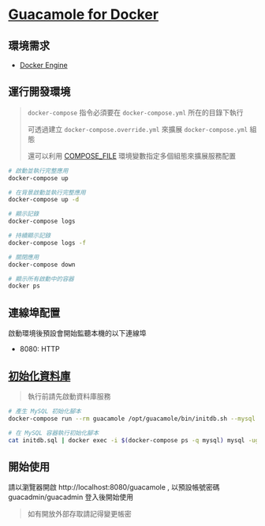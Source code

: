 # [Guacamole for Docker](https://guacamole.apache.org/doc/gug/guacamole-docker.html)

## 環境需求

- [Docker Engine](https://docs.docker.com/install/)

## 運行開發環境

> `docker-compose` 指令必須要在 `docker-compose.yml` 所在的目錄下執行
>
> 可透過建立 `docker-compose.override.yml` 來擴展 `docker-compose.yml` 組態
>
> 還可以利用 [COMPOSE_FILE](https://docs.docker.com/compose/reference/envvars/#compose_file) 環境變數指定多個組態來擴展服務配置

```sh
# 啟動並執行完整應用
docker-compose up

# 在背景啟動並執行完整應用
docker-compose up -d

# 顯示記錄
docker-compose logs

# 持續顯示記錄
docker-compose logs -f

# 關閉應用
docker-compose down

# 顯示所有啟動中的容器
docker ps
```

## 連線埠配置

啟動環境後預設會開始監聽本機的以下連線埠

- 8080: HTTP

## [初始化資料庫](https://guacamole.apache.org/doc/gug/guacamole-docker.html#guacamole-docker-mysql)

> 執行前請先啟動資料庫服務

```sh
# 產生 MySQL 初始化腳本
docker-compose run --rm guacamole /opt/guacamole/bin/initdb.sh --mysql > initdb.sql

# 在 MySQL 容器執行初始化腳本
cat initdb.sql | docker exec -i $(docker-compose ps -q mysql) mysql -uguacamole -pchangeme guacamole
```

## 開始使用

請以瀏覽器開啟 http://localhost:8080/guacamole , 以預設帳號密碼 guacadmin/guacadmin 登入後開始使用

> 如有開放外部存取請記得變更帳密
